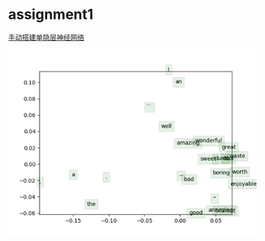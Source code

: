 # assignment1

[手动搭建单隐层神经网络][1]

![训练的word2vector样例][2]


  [1]: https://demeiyan.github.io/2018/04/30/Neural-Network-Basics/
  [2]: q3_word_vectors.png
